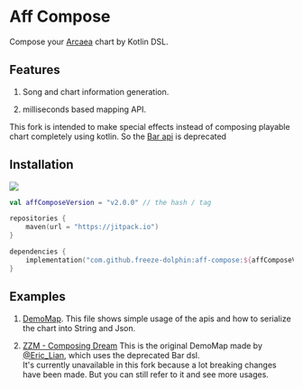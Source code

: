 # Aff Compose

Compose your [Arcaea](https://arcaea.lowiro.com/) chart by Kotlin DSL.

## Features

1. Song and chart information generation.

2. milliseconds based mapping API.

This fork is intended to make special effects instead of composing playable chart completely using kotlin. So
the [Bar api](https://github.com/Arcaea-Infinity/aff-compose/blob/master/src/commonMain/kotlin/com/tairitsu/compose/arcaea/dsl/Bar.kt) is
deprecated

## Installation

[![](https://jitpack.io/v/freeze-dolphin/aff-compose.svg)](https://jitpack.io/#freeze-dolphin/aff-compose)

```kotlin
val affComposeVersion = "v2.0.0" // the hash / tag

repositories {
    maven(url = "https://jitpack.io")
}

dependencies {
    implementation("com.github.freeze-dolphin:aff-compose:${affComposeVersion}")
}
```

## Examples

1. [DemoMap](src/test/kotlin/com/tairitsu/compose/arcaea/DemoMap.kt).
   This file shows simple usage of the apis and how to serialize the chart into String and Json.

2. [ZZM - Composing Dream](https://github.com/Arcaea-Infinity/aff-compose/blob/master/src/jvmTest/kotlin/com/tairitsu/compose/arcaea/DemoMap.kt)
   This is the original DemoMap made by [@Eric_Lian](https://github.com/ExerciseBook), which uses the deprecated Bar dsl.  
   It's currently unavailable in this fork because a lot breaking changes have been made. But you can still refer to it and see more usages. 